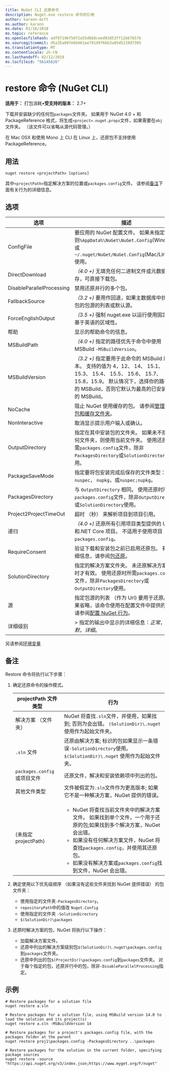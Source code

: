 ```yaml
---
title: NuGet CLI 还原命令
description: Nuget.exe restore 命令的引用
author: karann-msft
ms.author: karann
ms.date: 01/18/2018
ms.topic: reference
ms.openlocfilehash: adf97196f50f2a55d6b8ceed93d53ff12b67657b
ms.sourcegitcommit: d5a35a097e6b461ae791d9f66b3a85d5219d7305
ms.translationtype: MT
ms.contentlocale: zh-CN
ms.lasthandoff: 02/12/2019
ms.locfileid: "56145626"
---
```

# <a name="restore-command-nuget-cli"></a>restore 命令 (NuGet CLI)

**适用于：** 打包消耗&bullet;**受支持的版本：** 2.7+

下载并安装缺少的任何包`packages`文件夹。 如果用于 NuGet 4.0 + 和 PackageReference 格式，将生成`<project>.nuget.props`文件，如果需要在`obj`文件夹。 （该文件可以省略从源代码管理。）

在 Mac OSX 和使用 Mono 上 CLI 在 Linux 上，还原包不支持使用 PackageReference。

## <a name="usage"></a>用法

```cli
nuget restore <projectPath> [options]
```

其中`<projectPath>`指定解决方案的位置或`packages.config`文件。 请参阅[备注](#remarks)下面有关行为的详细信息。

## <a name="options"></a>选项

| 选项 | 描述 |
| --- | --- |
| ConfigFile | 要应用的 NuGet 配置文件。 如果未指定，否则`%AppData%\NuGet\NuGet.Config`(Windows) 或`~/.nuget/NuGet/NuGet.Config`(Mac/Linux) 使用。|
| DirectDownload | *（4.0 +)* 无填充任何二进制文件或元数据缓存，可直接下载包。 |
| DisableParallelProcessing | 禁用还原并行的多个包。 |
| FallbackSource | *（3.2 +)* 要用作回退，如果主数据库中找不到包的包源的列表或默认源。 |
| ForceEnglishOutput | *（3.5 +)* 强制 nuget.exe 以运行使用固定的、 基于英语的区域性。 |
| 帮助 | 显示的帮助命令的信息。 |
| MSBuildPath | *（4.0 +)* 指定的路径优先于命令中使用 MSBuild `-MSBuildVersion`。 |
| MSBuildVersion | *（3.2 +)* 指定要用于此命令的 MSBuild 版本。 支持的值为 4，12、 14、 15.1、 15.3、 15.4、 15.5、 15.6、 15.7、 15.8，15.9。 默认情况下，选择你的路径中的 MSBuild，否则它默认为最高的已安装版本的 MSBuild。 |
| NoCache | 阻止 NuGet 使用缓存的包。 请参阅[管理全局包和缓存文件夹](../consume-packages/managing-the-global-packages-and-cache-folders.md)。 |
| NonInteractive | 取消显示提示用户输入或确认。 |
| OutputDirectory | 指定在其中安装包的文件夹。 如果未不指定任何文件夹，则使用当前文件夹。 使用还原时所需`packages.config`文件，除非`PackagesDirectory`或`SolutionDirectory`使用。|
| PackageSaveMode | 指定要将包安装完成后保存的文件类型： 之一`nuspec`， `nupkg`，或`nuspec;nupkg`。 |
| PackagesDirectory | 与 `OutputDirectory` 相同。 使用还原时所需`packages.config`文件，除非`OutputDirectory`或`SolutionDirectory`使用。 |
| Project2ProjectTimeOut | 超时 （秒） 来解析项目到项目引用。 |
| 递归 | *（4.0 +)* 还原所有引用项目类型提供的 UWP 和.NET Core 项目。 不适用于使用项目`packages.config`。 |
| RequireConsent | 验证下载和安装包之前已启用还原包。 有关详细信息，请参阅[包还原](../consume-packages/package-restore.md)。 |
| SolutionDirectory | 指定的解决方案文件夹。 未还原解决方案的包时才有效。 使用还原时所需`packages.config`文件，除非`PackagesDirectory`或`OutputDirectory`使用。 |
| 源 | 指定包源的列表 （作为 Url) 要用于还原。 如果省略，该命令使用在配置文件中提供的源，请参阅[配置 NuGet 行为](../consume-packages/configuring-nuget-behavior.md)。 |
| 详细级别 |> 指定的输出中显示的详细信息：*正常*，*静默*，*详细*。 |

另请参阅[环境变量](cli-ref-environment-variables.md)

## <a name="remarks"></a>备注

Restore 命令将执行以下步骤：

1. 确定还原命令的操作模式。

   | projectPath 文件类型 | 行为 |
   | --- | --- |
   | 解决方案 （文件夹） | NuGet 将查找`.sln`文件，并使用，如果找到; 否则为会出错。 `(SolutionDir)\.nuget` 使用作为起始文件夹。 |
   | `.sln` 文件 | 还原由解决方案; 标识的包如果显示一条错误`-SolutionDirectory`使用。 `$(SolutionDir)\.nuget` 使用作为起始文件夹。 |
   | `packages.config` 或项目文件 | 还原文件，解决和安装依赖项中列出的包。 |
   | 其他文件类型 | 文件被假定为`.sln`文件作为更高版本; 如果它不是一种解决方案，NuGet 提供的错误。 |
   | (未指定 projectPath) | <ul><li>NuGet 将查找当前文件夹中的解决方案文件。 如果找到单个文件，一个用于还原的包;如果找到多个解决方案，NuGet 会出错。</li><li>如果没有任何解决方案文件，NuGet 将查找`packages.config`，并使用其还原包。</li><li>如果没有解决方案或`packages.config`找到文件，NuGet 会出错。</ul> |

2. 确定使用以下优先级顺序 （如果没有这些文件夹找到 NuGet 提供错误） 的包文件夹：

    - 使用指定的文件夹`-PackagesDirectory`。
    - `repositoryPath`中的值改 `Nuget.Config`
    - 使用指定的文件夹 `-SolutionDirectory`
    - `$(SolutionDir)\packages`

3. 还原时解决方案的包，NuGet 将执行以下操作：
    - 加载解决方案文件。
    - 还原中列出的解决方案级别包`$(SolutionDir)\.nuget\packages.config`到`packages`文件夹。
    - 还原中列出的包`$(ProjectDir)\packages.config`到`packages`文件夹。 对于每个指定的包，还原并行中的包，除非`-DisableParallelProcessing`指定。

## <a name="examples"></a>示例

```cli
# Restore packages for a solution file
nuget restore a.sln

# Restore packages for a solution file, using MSBuild version 14.0 to load the solution and its project(s)
nuget restore a.sln -MSBuildVersion 14

# Restore packages for a project's packages.config file, with the packages folder at the parent
nuget restore proj1\packages.config -PackagesDirectory ..\packages

# Restore packages for the solution in the current folder, specifying package sources
nuget restore -source "https://api.nuget.org/v3/index.json;https://www.myget.org/F/nuget"
```
